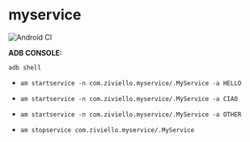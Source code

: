 # myservice

![Android CI](https://github.com/fziviello/myservice/workflows/Android%20CI/badge.svg)

**ADB CONSOLE:**

`adb shell `

- `am startservice -n com.ziviello.myservice/.MyService -a HELLO`

- `am startservice -n com.ziviello.myservice/.MyService -a CIAO`

- `am startservice -n com.ziviello.myservice/.MyService -a OTHER`

- `am stopservice com.ziviello.myservice/.MyService`
